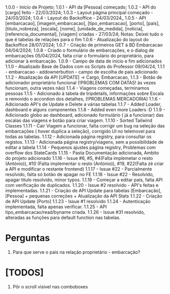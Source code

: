 #

1.0.0 - Início de Projeto;
1.0.1 - API da [Pessoa] começado;
1.0.2 - API do [cargo] feito - 22/03/2024;
1.0.3 - Layout página principal começado - 24/03/2024;
1.0.4 - Layout do Backoffice - 24/03/2024\_
1.0.5 - API [embarcacao], [imagem_embarcacao], [tipo_embarcacao], [porto], [pais], [titulo_nobreza], [escala], [nome], [unidade_de_medida], [noticia], [referencia_documental], [viagem] criadas - 27/03/24;
Notas: Deixei tudo o que é tabelas de relações para o fim
1.0.6 - Atualização do layout do Backoffice 28/07/2024;
1.0.7 - Criação de primeiros GET à BD Embarcacao 04/04/2024;
1.0.8 - Criado o formulário de embarcações, e o dialog de embarcações 05/04/2024, falta criar o formulário do proprietário, para adicionar à embarcação.
1.0.9 - Campo de data de inicio e fim adicionados
1.1.0 - Atualizado Base de Dados com os Scripts do Professor 09/04/24,
1.1.1 - embarcacao - addownerbutton - campo de escolha de país adicionado
1.1.2 - Atualização da API [UPDATE] -> Cargo, Embarcacao,
1.1.3 - Botão de adicionador proprietário funcional (!PROBLEMAS COM DATAS! às vezes funcionam, outra vezes não)
1.1.4 - Viagens começadas, terminamos pessoas
1.1.5 - Adicionado à tabela de tripdetails, informações sobre Escala e removido o accordion dos detalhes, (!PROBLEMAS MERCADORIA)
1.1.6 - Adicionado API's de Update e Delete a várias tabelas
1.1.7 - Added Loader, dashboard e alguns componentes
1.1.8 - Added even more Loaders :D
1.1.9 - Adicionado globo ao dashboard, adicionado formulário ( já a funcionar) das escalas das viagens e botão para criar viagem.
1.1.10 - Sorted Tailwind Classes
1.1.11 - Cair Viagem a funcionar, falta corrigir um bug na seleção das embarcações ( hover duplica a seleção), corrigido UI no telemovel para todas as tabelas.
1.1.12 - Adicionada página registry, para consultar os registos.
1.1.13 - Adicionada página registry/viagens, sem a possibilidade de editar a tabela
1.1.14 - Pequenos ajustes página registry, Problemas com overflow dos StateCards
1.1.15 - Pasta Documentação adicionada, Ambito do projeto adicionado
1.1.16 - Issue #6, #5, #4(Falta implemetar o resto (António)), #10 (Falta implementar o resto (António)), #19, #22(Falta zé criar a API e modificar o restante frontend)
1.1.17 - Issue #22 - Parcialmente resolvido, falta só botão de apagar no FE
1.1.18 - Issue #22 - Resolvido, apagar titulo resolvido, minor typos.
1.1.19 - Começar a editar país, falta API com verificação de duplicados.
1.1.20 - Issue #2 resolvido - API's feitas e implementadas.
1.1.21 - Criação de API Update para tabelas [Embarcação], [Pessoa] + pequenas correções + Atualização da API Stats
1.1.22 - Criação de API Update [Porto]
1.1.23 - Issue #1 resolvido
1.1.24 - Autenticação implementada, falta apenas verificar.
1.1.25 - API tipo_embarcacao/read/byname criada.
1.1.26 - Issue #31 resolvido, alteradas as funções para default function nas tabelas.

# Perguntas

1. Para que serve o país na relação proprietário - embarcação?

# [TODOS]

1. Pôr o scroll visível nas comboboxes
